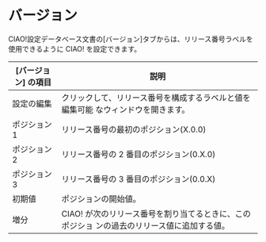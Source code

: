 # バージョン
CIAO!設定データベース文書の[バージョン]タブからは、リリース番号ラベルを使用できるように CIAO! を設定できます。

| [バージョン] の項目 | 説明 |
| --- | --- |
| 設定の編集 | クリックして、リリース番号を構成するラベルと値を編集可能 なウィンドウを開きます。 |
| ポジション 1 | リリース番号の最初のポジション(X.0.0) |
| ポジション 2 | リリース番号の 2 番目のポジション(0.X.0) |
| ポジション 3 | リリース番号の 3 番目のポジション(0.0.X) |
| 初期値 | ポジションの開始値。 |
| 増分 | CIAO! が次のリリース番号を割り当てるときに、このポジショ ンの過去のリリース値に追加する値。 |
